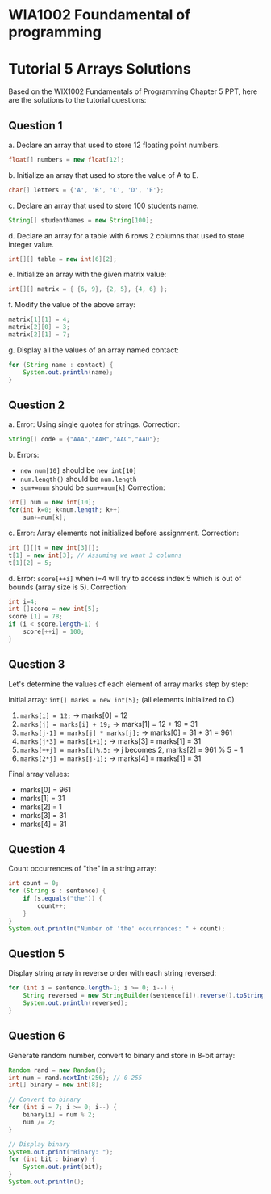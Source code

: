 # WIA1002 Foundamental of programming         
# Tutorial 5 Arrays Solutions

Based on the WIX1002 Fundamentals of Programming Chapter 5 PPT, here are the solutions to the tutorial questions:

## Question 1

a. Declare an array that used to store 12 floating point numbers.
```java
float[] numbers = new float[12];
```

b. Initialize an array that used to store the value of A to E.
```java
char[] letters = {'A', 'B', 'C', 'D', 'E'};
```

c. Declare an array that used to store 100 students name.
```java
String[] studentNames = new String[100];
```

d. Declare an array for a table with 6 rows 2 columns that used to store integer value.
```java
int[][] table = new int[6][2];
```

e. Initialize an array with the given matrix value:
```java
int[][] matrix = { {6, 9}, {2, 5}, {4, 6} };
```

f. Modify the value of the above array:
```java
matrix[1][1] = 4;
matrix[2][0] = 3;
matrix[2][1] = 7;
```

g. Display all the values of an array named contact:
```java
for (String name : contact) {
    System.out.println(name);
}
```

## Question 2

a. Error: Using single quotes for strings. Correction:
```java
String[] code = {"AAA","AAB","AAC","AAD"};
```

b. Errors: 
- `new num[10]` should be `new int[10]`
- `num.length()` should be `num.length`
- `sum+=num` should be `sum+=num[k]`
Correction:
```java
int[] num = new int[10];
for(int k=0; k<num.length; k++)
    sum+=num[k];
```

c. Error: Array elements not initialized before assignment. Correction:
```java
int [][]t = new int[3][];
t[1] = new int[3]; // Assuming we want 3 columns
t[1][2] = 5;
```

d. Error: `score[++i]` when i=4 will try to access index 5 which is out of bounds (array size is 5). Correction:
```java
int i=4;
int []score = new int[5];
score [1] = 78;
if (i < score.length-1) {
    score[++i] = 100;
}
```

## Question 3

Let's determine the values of each element of array marks step by step:

Initial array: `int[] marks = new int[5];` (all elements initialized to 0)

1. `marks[i] = 12;` → marks[0] = 12
2. `marks[j] = marks[i] + 19;` → marks[1] = 12 + 19 = 31
3. `marks[j-1] = marks[j] * marks[j];` → marks[0] = 31 * 31 = 961
4. `marks[j*3] = marks[i+1];` → marks[3] = marks[1] = 31
5. `marks[++j] = marks[i]%.5;` → j becomes 2, marks[2] = 961 % 5 = 1
6. `marks[2*j] = marks[j-1];` → marks[4] = marks[1] = 31

Final array values:
- marks[0] = 961
- marks[1] = 31
- marks[2] = 1
- marks[3] = 31
- marks[4] = 31

## Question 4

Count occurrences of "the" in a string array:
```java
int count = 0;
for (String s : sentence) {
    if (s.equals("the")) {
        count++;
    }
}
System.out.println("Number of 'the' occurrences: " + count);
```

## Question 5

Display string array in reverse order with each string reversed:
```java
for (int i = sentence.length-1; i >= 0; i--) {
    String reversed = new StringBuilder(sentence[i]).reverse().toString();
    System.out.println(reversed);
}
```

## Question 6

Generate random number, convert to binary and store in 8-bit array:
```java
Random rand = new Random();
int num = rand.nextInt(256); // 0-255
int[] binary = new int[8];

// Convert to binary
for (int i = 7; i >= 0; i--) {
    binary[i] = num % 2;
    num /= 2;
}

// Display binary
System.out.print("Binary: ");
for (int bit : binary) {
    System.out.print(bit);
}
System.out.println();
```